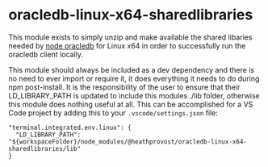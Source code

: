 # oracledb-linux-x64-sharedlibraries

This module exists to simply unzip and make available the shared libaries needed 
by [node oracledb](https://github.com/oracle/node-oracledb) for Linux x64 in order
to successfully run the oracledb client locally.

This module should always be included as a dev dependency and there is no need 
to ever import or require it, it does everything it needs to do during npm 
post-install. It is the responsibility of the user to ensure that their LD_LIBRARY_PATH 
is updated to include this modules ./lib folder, otherwise this module does nothing 
useful at all. This can be accomplished for a VS Code project by adding this to
your `.vscode/settings.json` file:

```
"terminal.integrated.env.linux": {
  "LD_LIBRARY_PATH": "${workspaceFolder}/node_modules/@heathprovost/oracledb-linux-x64-sharedlibraries/lib"
}
```
